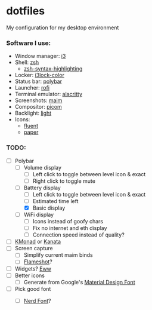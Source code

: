 # dotfiles
My configuration for my desktop environment

### Software I use:
- Window manager: [i3](https://github.com/i3/i3)
- Shell: [zsh](https://www.zsh.org/)
    - [zsh-syntax-highlighting](https://github.com/zsh-users/zsh-syntax-highlighting)
- Locker: [i3lock-color](https://github.com/Raymo111/i3lock-color)
- Status bar: [polybar](https://github.com/polybar/polybar)
- Launcher: [rofi](https://github.com/davatorium/rofi)
- Terminal emulator: [alacritty](https://github.com/alacritty/alacritty)
- Screenshots: [maim](https://github.com/naelstrof/maim)
- Compositor: [picom](https://github.com/yshui/picom)
- Backlight: [light](https://gitlab.com/dpeukert/light)
- Icons:
    - [fluent](https://github.com/vinceliuice/Fluent-icon-theme)
    - [paper](https://github.com/snwh/paper-icon-theme)

### TODO:
- [ ] Polybar
    - [ ] Volume display
        - [ ] Left click to toggle between level icon & exact
        - [ ] Right click to toggle mute
    - [ ] Battery display
        - [ ] Left click to toggle between level icon & exact
        - [ ] Estimated time left
        - [x] Basic display
    - [ ] WiFi display
        - [ ] Icons instead of goofy chars
        - [ ] Fix no internet and eth display
        - [ ] Connection speed instead of quality?
- [ ] [KMonad](https://github.com/kmonad/kmonad) or [Kanata](https://github.com/jtroo/kanata)
- [ ] Screen capture
    - [ ] Simplify current maim binds
    - [ ] [Flameshot](https://github.com/flameshot-org/flameshot)?
- [ ] Widgets? [Eww](https://github.com/elkowar/eww)
- [ ] Better icons
    - [ ] Generate from Google's [Material Design Font](https://github.com/google/material-design-icons)
- [ ] Pick good font
    - [ ] [Nerd Font](https://github.com/ryanoasis/nerd-fonts/tree/master)?
    
